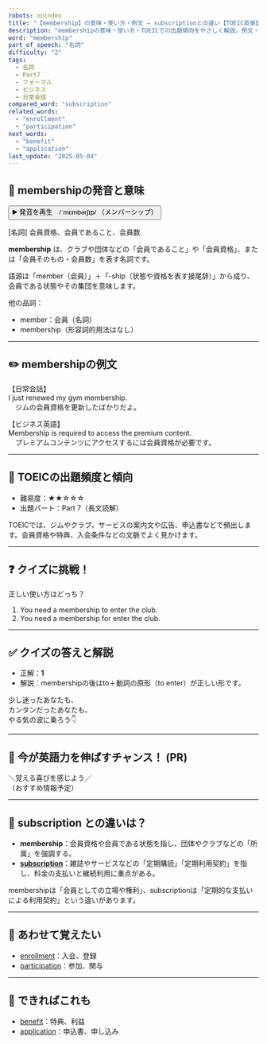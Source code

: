```yaml
---
robots: noindex
title: "【membership】の意味・使い方・例文 ― subscriptionとの違い【TOEIC英単語】"
description: "membershipの意味・使い方・TOEICでの出題傾向をやさしく解説。例文・クイズ付きでsubscriptionとの違いもわかりやすく学べます。"
word: "membership"
part_of_speech: "名詞"
difficulty: "2"
tags:
  - 名詞
  - Part7
  - フォーマル
  - ビジネス
  - 日常会話
compared_word: "subscription"
related_words:
  - "enrollment"
  - "participation"
next_words:
  - "benefit"
  - "application"
last_update: "2025-05-04"
---
```


## 🔰 membershipの発音と意味

<button class="play-audio" onclick="playTTS('membership')">
  <span class="play-audio-main">
    ▶️ 発音を再生　/ˈmɛmbərʃɪp/
  </span>
  <span class="play-audio-sub">
    （メンバーシップ）
  </span>
</button>

[名詞] 会員資格、会員であること、会員数

**membership** は、クラブや団体などの「会員であること」や「会員資格」、または「会員そのもの・会員数」を表す名詞です。

語源は「member（会員）」＋「-ship（状態や資格を表す接尾辞）」から成り、会員である状態やその集団を意味します。

他の品詞：  
- member：会員（名詞）
- membership（形容詞的用法はなし）

---

## ✏️ membershipの例文

【日常会話】  
I just renewed my gym membership.  
　ジムの会員資格を更新したばかりだよ。

【ビジネス英語】  
Membership is required to access the premium content.  
　プレミアムコンテンツにアクセスするには会員資格が必要です。

---

## 🎯 TOEICの出題頻度と傾向

- 難易度：★★☆☆☆
- 出題パート：Part 7（長文読解）

TOEICでは、ジムやクラブ、サービスの案内文や広告、申込書などで頻出します。会員資格や特典、入会条件などの文脈でよく見かけます。

---

## ❓ クイズに挑戦！

正しい使い方はどっち？

1. You need a membership to enter the club.  
2. You need a membership for enter the club.

---

## ✅ クイズの答えと解説

- 正解：**1**
- 解説：membershipの後はto＋動詞の原形（to enter）が正しい形です。

少し迷ったあなたも、  
カンタンだったあなたも、  
やる気の波に乗ろう👇️

---

## 🚀 今が英語力を伸ばすチャンス！ (PR)

<div class="info-center">
＼覚える喜びを感じよう／<br>  
（おすすめ情報予定）
</div>

---

## 🤔  subscription との違いは？

- **membership**：会員資格や会員である状態を指し、団体やクラブなどの「所属」を強調する。
- **[subscription](/word/subscription/)**：雑誌やサービスなどの「定期購読」「定期利用契約」を指し、料金の支払いと継続利用に重点がある。

membershipは「会員としての立場や権利」、subscriptionは「定期的な支払いによる利用契約」という違いがあります。

---

## 🧩 あわせて覚えたい

- [enrollment](/word/enrollment/)：入会、登録
- [participation](/word/participation/)：参加、関与

---

## 📖 できればこれも

- [benefit](/word/benefit/)：特典、利益
- [application](/word/application/)：申込書、申し込み

<!-- cvid: aid37_bid42 -->

